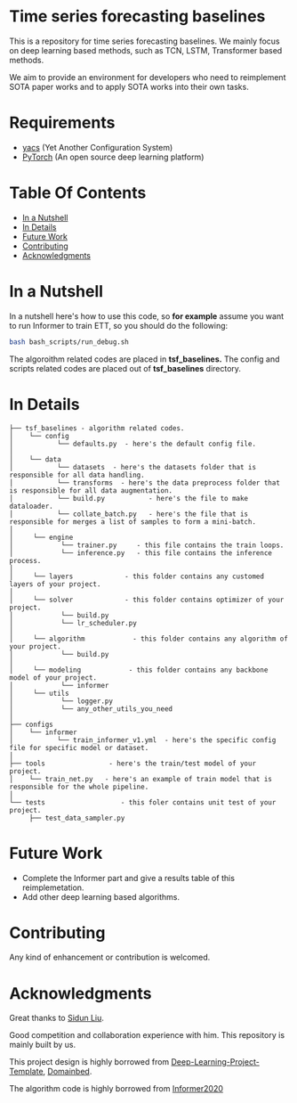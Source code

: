 # Time series forecasting baselines
This is a repository for time series forecasting baselines.
We mainly focus on deep learning based methods, such as TCN, LSTM, Transformer based methods.

We aim to provide an environment for developers 
who need to reimplement SOTA paper works and to apply SOTA works into their own tasks.  


# Requirements
- [yacs](https://github.com/rbgirshick/yacs) (Yet Another Configuration System)
- [PyTorch](https://pytorch.org/) (An open source deep learning platform) 

# Table Of Contents
-  [In a Nutshell](#in-a-nutshell)
-  [In Details](#in-details)
-  [Future Work](#future-work)
-  [Contributing](#contributing)
-  [Acknowledgments](#acknowledgments)

# In a Nutshell   
In a nutshell here's how to use this code, so **for example** assume you want to run Informer to train ETT, so you should do the following:

```bash
bash bash_scripts/run_debug.sh
```

The algoroithm related codes are placed in **tsf_baselines.**
The config and scripts related codes are placed out of **tsf_baselines** directory.

# In Details
```
├── tsf_baselines - algorithm related codes.
│    └── config
│           └── defaults.py  - here's the default config file.
│
│    └── data  
│           └── datasets  - here's the datasets folder that is responsible for all data handling.
│           └── transforms  - here's the data preprocess folder that is responsible for all data augmentation.
│           └── build.py  		   - here's the file to make dataloader.
│           └── collate_batch.py   - here's the file that is responsible for merges a list of samples to form a mini-batch.
│
│     └── engine
│            └── trainer.py     - this file contains the train loops.
│            └── inference.py   - this file contains the inference process.
│
│     └── layers             - this folder contains any customed layers of your project.
│
│     └── solver             - this folder contains optimizer of your project.
│            └── build.py
│            └── lr_scheduler.py
│   
│     └── algorithm            - this folder contains any algorithm of your project.
│            └── build.py
│
│     └── modeling            - this folder contains any backbone model of your project.
│            └── informer
│     └── utils
│            └── logger.py
│            └── any_other_utils_you_need
│
├── configs  
│    └── informer
│           └── train_informer_v1.yml  - here's the specific config file for specific model or dataset.
│ 
├── tools                - here's the train/test model of your project.
│    └── train_net.py   - here's an example of train model that is responsible for the whole pipeline.
│ 
└── tests					- this foler contains unit test of your project.
     ├── test_data_sampler.py
```


# Future Work
- Complete the Informer part and give a results table of this reimplemetation.
- Add other deep learning based algorithms.


# Contributing
Any kind of enhancement or contribution is welcomed.


# Acknowledgments
Great thanks to [Sidun Liu](https://github.com/Liu-SD).

Good competition and collaboration experience with him.
This repository is mainly built by us.

This project design is highly borrowed from [Deep-Learning-Project-Template](https://github.com/L1aoXingyu/Deep-Learning-Project-Template), [Domainbed](https://github.com/facebookresearch/DomainBed).

The algorithm code is highly borrowed from [Informer2020](https://github.com/zhouhaoyi/Informer2020)

 


